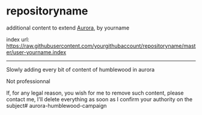 # repositoryname
additional content to extend [Aurora](https://aurorabuilder.com/), by yourname

index url: https://raw.githubusercontent.com/yourgithubaccount/repositoryname/master/user-yourname.index

---

Slowly adding every bit of content of humblewood in aurora

Not professionnal


If, for any legal reason, you wish for me to remove such content, please contact me, I'll delete everything as soon as I confirm your authority on the subject# aurora-humblewood-campaign
